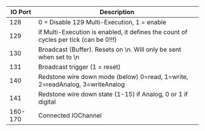 | IO Port | Description                                                                          |
|---------|--------------------------------------------------------------------------------------|
| 128     | 0 = Disable 129 Multi-Execution, 1 = enable                                          |
| 129     | if Multi-Execution is enabled, it defines the count of cycles per tick (can be 0!!!) |
| 130     | Broadcast (Buffer). Resets on \n. Will only be sent when set to \n                   |
| 131     | Broadcast trigger (1 = reset)                                                        |
| 140     | Redstone wire down mode (below) 0=read, 1=write, 2=readAnalog, 3=writeAnalog         |
| 141     | Redstone wire down state (1-15) if Analog, 0 or 1 if digital                         |
| 160-170 | Connected IOChannel                                                                  |